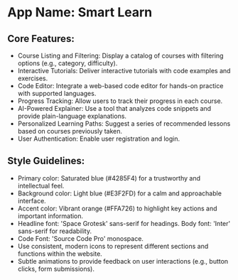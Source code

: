 # **App Name**: Smart Learn

## Core Features:

- Course Listing and Filtering: Display a catalog of courses with filtering options (e.g., category, difficulty).
- Interactive Tutorials: Deliver interactive tutorials with code examples and exercises.
- Code Editor: Integrate a web-based code editor for hands-on practice with supported languages.
- Progress Tracking: Allow users to track their progress in each course.
- AI-Powered Explainer: Use a tool that analyzes code snippets and provide plain-language explanations.
- Personalized Learning Paths: Suggest a series of recommended lessons based on courses previously taken.
- User Authentication: Enable user registration and login.

## Style Guidelines:

- Primary color: Saturated blue (#4285F4) for a trustworthy and intellectual feel.
- Background color: Light blue (#E3F2FD) for a calm and approachable interface.
- Accent color: Vibrant orange (#FFA726) to highlight key actions and important information.
- Headline font: 'Space Grotesk' sans-serif for headings. Body font: 'Inter' sans-serif for readability.
- Code Font: 'Source Code Pro' monospace.
- Use consistent, modern icons to represent different sections and functions within the website.
- Subtle animations to provide feedback on user interactions (e.g., button clicks, form submissions).